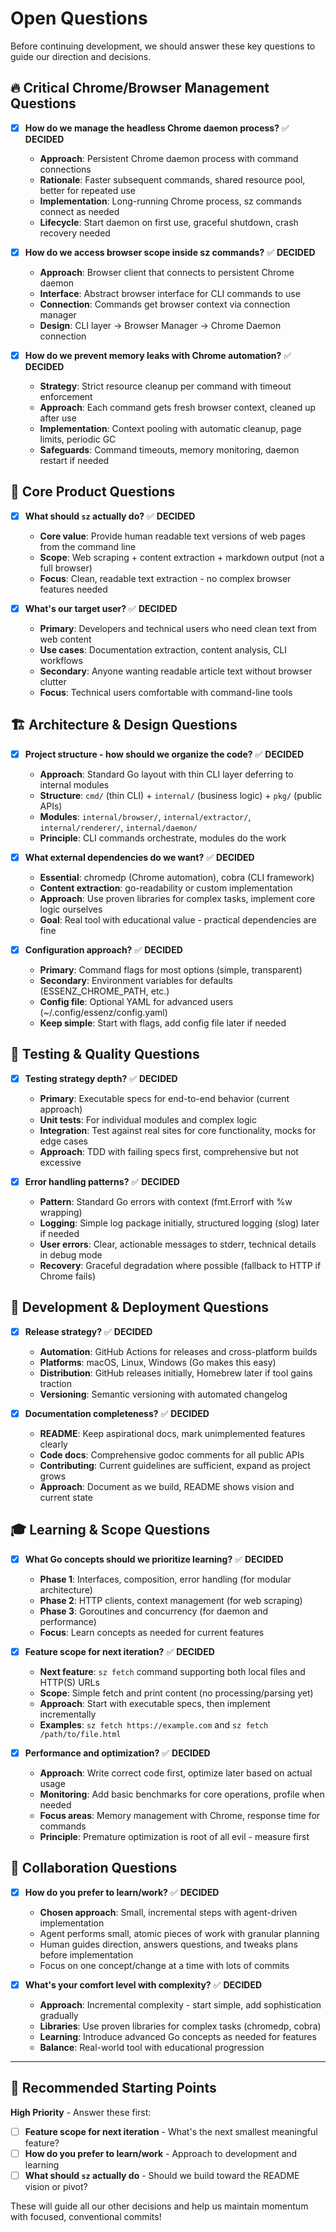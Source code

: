 # Open Questions

Before continuing development, we should answer these key questions to guide our direction and decisions.

## 🔥 Critical Chrome/Browser Management Questions

- [x] **How do we manage the headless Chrome daemon process?** ✅ **DECIDED**
  - **Approach**: Persistent Chrome daemon process with command connections
  - **Rationale**: Faster subsequent commands, shared resource pool, better for repeated use
  - **Implementation**: Long-running Chrome process, sz commands connect as needed
  - **Lifecycle**: Start daemon on first use, graceful shutdown, crash recovery needed

- [x] **How do we access browser scope inside sz commands?** ✅ **DECIDED**
  - **Approach**: Browser client that connects to persistent Chrome daemon
  - **Interface**: Abstract browser interface for CLI commands to use
  - **Connection**: Commands get browser context via connection manager
  - **Design**: CLI layer → Browser Manager → Chrome Daemon connection

- [x] **How do we prevent memory leaks with Chrome automation?** ✅ **DECIDED**
  - **Strategy**: Strict resource cleanup per command with timeout enforcement
  - **Approach**: Each command gets fresh browser context, cleaned up after use
  - **Implementation**: Context pooling with automatic cleanup, page limits, periodic GC
  - **Safeguards**: Command timeouts, memory monitoring, daemon restart if needed

## 🎯 Core Product Questions

- [x] **What should `sz` actually do?** ✅ **DECIDED**
  - **Core value**: Provide human readable text versions of web pages from the command line
  - **Scope**: Web scraping + content extraction + markdown output (not a full browser)
  - **Focus**: Clean, readable text extraction - no complex browser features needed

- [x] **What's our target user?** ✅ **DECIDED**
  - **Primary**: Developers and technical users who need clean text from web content
  - **Use cases**: Documentation extraction, content analysis, CLI workflows
  - **Secondary**: Anyone wanting readable article text without browser clutter
  - **Focus**: Technical users comfortable with command-line tools

## 🏗️ Architecture & Design Questions

- [x] **Project structure - how should we organize the code?** ✅ **DECIDED**
  - **Approach**: Standard Go layout with thin CLI layer deferring to internal modules
  - **Structure**: `cmd/` (thin CLI) + `internal/` (business logic) + `pkg/` (public APIs)
  - **Modules**: `internal/browser/`, `internal/extractor/`, `internal/renderer/`, `internal/daemon/`
  - **Principle**: CLI commands orchestrate, modules do the work

- [x] **What external dependencies do we want?** ✅ **DECIDED**
  - **Essential**: chromedp (Chrome automation), cobra (CLI framework)
  - **Content extraction**: go-readability or custom implementation
  - **Approach**: Use proven libraries for complex tasks, implement core logic ourselves
  - **Goal**: Real tool with educational value - practical dependencies are fine

- [x] **Configuration approach?** ✅ **DECIDED**
  - **Primary**: Command flags for most options (simple, transparent)
  - **Secondary**: Environment variables for defaults (ESSENZ_CHROME_PATH, etc.)
  - **Config file**: Optional YAML for advanced users (~/.config/essenz/config.yaml)
  - **Keep simple**: Start with flags, add config file later if needed

## 🧪 Testing & Quality Questions

- [x] **Testing strategy depth?** ✅ **DECIDED**
  - **Primary**: Executable specs for end-to-end behavior (current approach)
  - **Unit tests**: For individual modules and complex logic
  - **Integration**: Test against real sites for core functionality, mocks for edge cases
  - **Approach**: TDD with failing specs first, comprehensive but not excessive

- [x] **Error handling patterns?** ✅ **DECIDED**
  - **Pattern**: Standard Go errors with context (fmt.Errorf with %w wrapping)
  - **Logging**: Simple log package initially, structured logging (slog) later if needed
  - **User errors**: Clear, actionable messages to stderr, technical details in debug mode
  - **Recovery**: Graceful degradation where possible (fallback to HTTP if Chrome fails)

## 🚀 Development & Deployment Questions

- [x] **Release strategy?** ✅ **DECIDED**
  - **Automation**: GitHub Actions for releases and cross-platform builds
  - **Platforms**: macOS, Linux, Windows (Go makes this easy)
  - **Distribution**: GitHub releases initially, Homebrew later if tool gains traction
  - **Versioning**: Semantic versioning with automated changelog

- [x] **Documentation completeness?** ✅ **DECIDED**
  - **README**: Keep aspirational docs, mark unimplemented features clearly
  - **Code docs**: Comprehensive godoc comments for all public APIs
  - **Contributing**: Current guidelines are sufficient, expand as project grows
  - **Approach**: Document as we build, README shows vision and current state

## 🎓 Learning & Scope Questions

- [x] **What Go concepts should we prioritize learning?** ✅ **DECIDED**
  - **Phase 1**: Interfaces, composition, error handling (for modular architecture)
  - **Phase 2**: HTTP clients, context management (for web scraping)
  - **Phase 3**: Goroutines and concurrency (for daemon and performance)
  - **Focus**: Learn concepts as needed for current features

- [x] **Feature scope for next iteration?** ✅ **DECIDED**
  - **Next feature**: `sz fetch` command supporting both local files and HTTP(S) URLs
  - **Scope**: Simple fetch and print content (no processing/parsing yet)
  - **Approach**: Start with executable specs, then implement incrementally
  - **Examples**: `sz fetch https://example.com` and `sz fetch /path/to/file.html`

- [x] **Performance and optimization?** ✅ **DECIDED**
  - **Approach**: Write correct code first, optimize later based on actual usage
  - **Monitoring**: Add basic benchmarks for core operations, profile when needed
  - **Focus areas**: Memory management with Chrome, response time for commands
  - **Principle**: Premature optimization is root of all evil - measure first

## 🤝 Collaboration Questions

- [x] **How do you prefer to learn/work?** ✅ **DECIDED**
  - **Chosen approach**: Small, incremental steps with agent-driven implementation
  - Agent performs small, atomic pieces of work with granular planning
  - Human guides direction, answers questions, and tweaks plans before implementation
  - Focus on one concept/change at a time with lots of commits

- [x] **What's your comfort level with complexity?** ✅ **DECIDED**
  - **Approach**: Incremental complexity - start simple, add sophistication gradually
  - **Libraries**: Use proven libraries for complex tasks (chromedp, cobra)
  - **Learning**: Introduce advanced Go concepts as needed for features
  - **Balance**: Real-world tool with educational progression

---

## 🚦 Recommended Starting Points

**High Priority** - Answer these first:

- [ ] **Feature scope for next iteration** - What's the next smallest meaningful feature?
- [ ] **How do you prefer to learn/work** - Approach to development and learning
- [ ] **What should `sz` actually do** - Should we build toward the README vision or pivot?

These will guide all our other decisions and help us maintain momentum with focused, conventional commits!